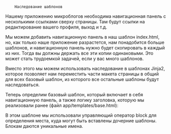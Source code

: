         Наследование шаблонов


Нашему приложению микроблогов необходима навигационная панель с несколькими ссылками сверху страницы.
Там будут ссылки на редактирование вашего профиля, выход и т.д.

Мы можем добавить навигационную панель в наш шаблон index.html, но, как только наше приложение разрастется,
нам понадобится больше шаблонов, и навигационную панель нужно будет скопировать в каждый из них.
Тогда вы должны держать все эти копии одинаковыми. Это может стать трудоемкой задачей, если у вас много шаблонов.

Вместо этого мы можем использовать наследование в шаблонах Jinja2,
которое позволяет нам переместить части макета страницы в общий для всех базовый шаблон,
из которого все остальные шаблоны будут наследоваться.

Теперь определим базовый шаблон, который включает в себя навигационную панель, а также логику заголовка,
которую мы реализовали ранее (файл app/templates/base.html):

В этом шаблоне мы использовали управляющий оператор block для определения места,
куда могут быть вставлены дочерние шаблоны. Блокам даются уникальные имена.